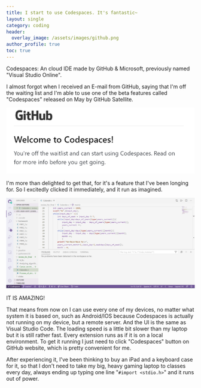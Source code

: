 ```yaml
---
title: I start to use Codespaces. It's fantastic~
layout: single
category: coding
header:
  overlay_image: /assets/images/github.png
author_profile: true
toc: true
---
```

Codespaces: An cloud IDE made by GitHub & Microsoft, previously named "Visual Studio Online".

I almost forgot when I received an E-mail from GitHub, saying that I'm off the waiting list and I'm able to use one of the beta features called "Codespaces" released on May by GitHub Satellite. 

![codespaces_1](/assets/images/codespaces_1.png)

I'm more than delighted to get that, for it's a feature that I've been longing for. So I excitedly clicked it immediately, and it run as imagined.

![codespaces_2](/assets/images/codespaces_2.png)



IT IS AMAZING!

That means from now on I can use every one of my devices, no matter what system it is based on, such as Android/IOS because Codespaces is actually not running on my device, but a remote server. And the UI is the same as Visual Studio Code. The loading speed is a little bit slower than my laptop but it is still rather fast. Every extension runs as if it is on a local environment. To get it running I just need to click "Codespaces" button on GitHub website, which is pretty convenient for me.

After experiencing it, I've been thinking to buy an iPad and a keyboard case for it, so that I don't need to take my big, heavy gaming laptop to classes every day, always ending up typing one line "`#import <stdio.h>`" and it runs out of power.